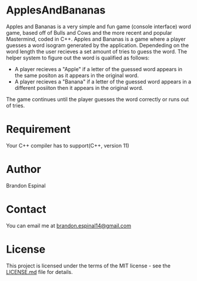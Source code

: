# ApplesAndBananas

Apples and Bananas is a very simple and fun game (console interface) word game, based off of Bulls and Cows and the more recent
and popular Mastermind, coded in C++.
Apples and Bananas is a game where a player guesses a word isogram generated by the application. Dependeding on the word length the user recieves a set amount of tries to guess the word. The helper system to figure out the word is qualified as follows:

   - A player recieves a "Apple" if a letter of the guessed word appears in the same positon as it appears in the original word.
   - A player recieves a "Banana" if a letter of the guessed word appears in a different posiiton then it appears in the original word.

 The game continues until the player guesses the word correctly or runs out of tries.
# Requirement

Your C++ compiler has to support(C++, version 11)

# Author
Brandon Espinal

# Contact
You can email me at brandon.espinal14@gmail.com

# License
This project is licensed under the terms of the MIT license - see the [LICENSE.md](https://github.com/Espy1189/ApplesAndBananas/blob/master/LICENSE.md) file for details.
